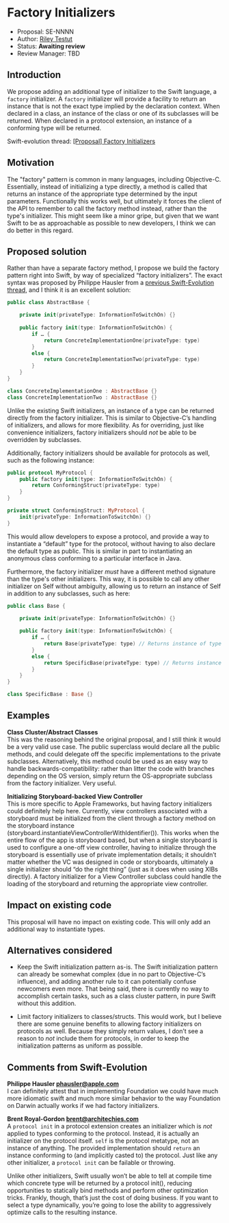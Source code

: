 # Factory Initializers

* Proposal: SE-NNNN
* Author: [Riley Testut](http://twitter.com/rileytestut)
* Status: **Awaiting review**
* Review Manager: TBD

## Introduction

We propose adding an additional type of initializer to the Swift language, a `factory` initializer. A `factory` initializer will provide a facility to return an instance that is not the exact type implied by the declaration context. When declared in a class, an instance of the class or one of its subclasses will be returned. When declared in a protocol extension, an instance of a conforming type will be returned.

Swift-evolution thread: [[Proposal] Factory Initializers](https://lists.swift.org/pipermail/swift-evolution/Week-of-Mon-20151214/003192.html)

## Motivation

The "factory" pattern is common in many languages, including Objective-C. Essentially, instead of initializing a type directly, a method is called that returns an instance of the appropriate type determined by the input parameters. Functionally this works well, but ultimately it forces the client of the API to remember to call the factory method instead, rather than the type's initializer. This might seem like a minor gripe, but given that we want Swift to be as approachable as possible to new developers, I think we can do better in this regard.

## Proposed solution

Rather than have a separate factory method, I propose we build the factory pattern right into Swift, by way of specialized “factory initializers”. The exact syntax was proposed by Philippe Hausler from a [previous Swift-Evolution 	thread](https://lists.swift.org/pipermail/swift-evolution/Week-of-Mon-20151207/001328.html), and I think it is an excellent solution:

```swift
public class AbstractBase {

    private init(privateType: InformationToSwitchOn) {}
    
    public factory init(type: InformationToSwitchOn) {
        if … {
            return ConcreteImplementationOne(privateType: type)
        }
        else {
            return ConcreteImplementationTwo(privateType: type)
        }
    }
}

class ConcreteImplementationOne : AbstractBase {}
class ConcreteImplementationTwo : AbstractBase {}
```

Unlike the existing Swift initializers, an instance of a type can be returned directly from the factory initializer. This is similar to Objective-C’s handling of initializers, and allows for more flexibility. As for overriding, just like convenience initializers, factory initializers should _not_ be able to be overridden by subclasses.

Additionally, factory initializers should be available for protocols as well, such as the following instance:

```swift
public protocol MyProtocol {
    public factory init(type: InformationToSwitchOn) {
        return ConformingStruct(privateType: type)
    }
}

private struct ConformingStruct: MyProtocol {
    init(privateType: InformationToSwitchOn) {}
}
```

This would allow developers to expose a protocol, and provide a way to instantiate a “default” type for the protocol, without having to also declare the default type as public. This is similar in part to instantiating an anonymous class conforming to a particular interface in Java.

Furthermore, the factory initializer _must_ have a different method signature than the type's other initializers. This way, it is possible to call any other initializer on Self without ambiguity, allowing us to return an instance of Self in addition to any subclasses, such as here:

```swift
public class Base {

    private init(privateType: InformationToSwitchOn) {}
    
    public factory init(type: InformationToSwitchOn) {
        if … {
            return Base(privateType: type) // Returns instance of type Self
        }
        else {
            return SpecificBase(privateType: type) // Returns instance of subclass of Self
        }
    }
}

class SpecificBase : Base {}
```

## Examples

__Class Cluster/Abstract Classes__  
This was the reasoning behind the original proposal, and I still think it would be a very valid use case. The public superclass would declare all the public methods, and could delegate off the specific implementations to the private subclasses. Alternatively, this method could be used as an easy way to handle backwards-compatibility: rather than litter the code with branches depending on the OS version, simply return the OS-appropriate subclass from the factory initializer. Very useful.

__Initializing Storyboard-backed View Controller__  
This is more specific to Apple Frameworks, but having factory initializers could definitely help here. Currently, view controllers associated with a storyboard must be initialized from the client through a factory method on the storyboard instance (storyboard.instantiateViewControllerWithIdentifier()). This works when the entire flow of the app is storyboard based, but when a single storyboard is used to configure a one-off view controller, having to initialize through the storyboard is essentially use of private implementation details; it shouldn’t matter whether the VC was designed in code or storyboards, ultimately a single initializer should “do the right thing” (just as it does when using XIBs directly). A factory initializer for a View Controller subclass could handle the loading of the storyboard and returning the appropriate view controller.

## Impact on existing code

This proposal will have no impact on existing code. This will only add an additional way to instantiate types.

## Alternatives considered

* Keep the Swift initialization pattern as-is. The Swift initialization pattern can already be somewhat complex (due in no part to Objective-C’s influence), and adding another rule to it can potentially confuse newcomers even more. That being said, there is currently no way to accomplish certain tasks, such as a class cluster pattern, in pure Swift without this addition.

* Limit factory initializers to classes/structs. This would work, but I believe there are some genuine benefits to allowing factory initializers on protocols as well. Because they simply return values, I don’t see a reason to *not* include them for protocols, in order to keep the initialization patterns as uniform as possible.

## Comments from Swift-Evolution

__Philippe Hausler <phausler@apple.com>__  
I can definitely attest that in implementing Foundation we could have much more idiomatic swift and much more similar behavior to the way Foundation on Darwin actually works if we had factory initializers. 

__Brent Royal-Gordon <brent@architechies.com>__  
A `protocol init` in a protocol extension creates an initializer which is *not* applied to types conforming to the protocol. Instead, it is actually an initializer on the protocol itself. `self` is the protocol metatype, not an instance of anything. The provided implementation should `return` an instance conforming to (and implicitly casted to) the protocol. Just like any other initializer, a `protocol init` can be failable or throwing.

Unlike other initializers, Swift usually won’t be able to tell at compile time which concrete type will be returned by a protocol init(), reducing opportunities to statically bind methods and perform other optimization tricks. Frankly, though, that’s just the cost of doing business. If you want to select a type dynamically, you’re going to lose the ability to aggressively optimize calls to the resulting instance.
